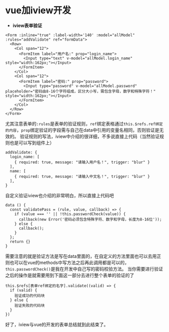 # vue加iview开发
- **iview表单验证**
```
<Form :inline="true" :label-width='140' :model="allModel" :rules="addValidate" ref="formData">
  <Row>
    <Col span="12">
      <FormItem label="用户名:" prop="login_name">
        <Input type="text" v-model="allModel.login_name" style="width:162px;"></Input>
      </FormItem>
    </Col>
    <Col span="12">
      <FormItem label="密码:" prop="password">
        <Input type="password" v-model="allModel.password" placeholder="密码由8-16个字符组成，区分大小写，需包含字母，数字和特殊字符！" style="width:162px;"></Input>
      </FormItem>
    </Col>
  </Row>
</Form>
```
尤其注意表单的`:rules`是表单的验证规则，`ref`绑定表格通过`this.$refs.ref绑定的内容`，`prop`绑定验证的字段需与自己在data中引用的变量名相同，否则验证是无效的。
验证规则的写法，iview中介绍的很详细，不多说直接上代码（当然验证规则也是可以写到组件上）
```
addValidate: {
  login_name: [
    { required: true, message: "请输入用户名！", trigger: "blur" }
  ],
  name: [
    { required: true, message: "请输入中文名！", trigger: "blur" }
  ],
}
```
自定义验证iview也介绍的非常明白，所以直接上代码吧
```
data () {
  const validatePass = (rule, value, callback) => {
    if (value === '' || !this.passwordCheck(value)) {
      callback(new Error('密码必须包含特殊字符、数字和字母，长度为8-16位'));
    } else {
      callback();
    }
  };
  return {}
}
```
需要注意的就是验证方法是写在data里面的，在自定义的方法里面也可以去用正则也可以在vue的methods中写方法之后再此调用都是可以的，`this.passwordCheck()`是我在开发中自己写的密码校验方法。
当你需要进行验证之后的操作是就需要用到下面这一部分去进行整个表单的验证的了
```
this.$refs[表单ref绑定的名字].validate((valid) => {
  if (valid) {
    验证成功的代码块
  } else {
    验证失败的代码块
  }
})
```
好了，iview与vue的开发的表单总结就到此结束了。